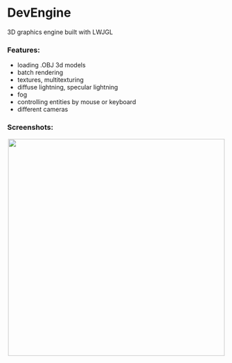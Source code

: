 # DevEngine
3D graphics engine built with LWJGL

### Features:
* loading .OBJ 3d models
* batch rendering
* textures, multitexturing
* diffuse lightning, specular lightning
* fog
* controlling entities by mouse or keyboard
* different cameras

### Screenshots:
<p align="center">
  <img src="https://cloud.githubusercontent.com/assets/9119159/24720882/df3e695a-1a3e-11e7-8751-b623f4234144.png" width="500"/>
</p>
